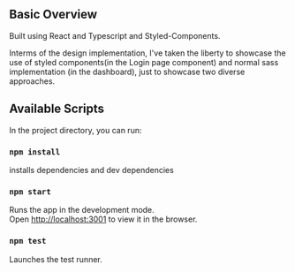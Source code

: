 ## Basic Overview

Built using React and Typescript and Styled-Components.

Interms of the design implementation, I've taken the liberty to showcase the use of styled components(in the Login page component) and normal sass implementation (in the dashboard), just to showcase two diverse approaches.

## Available Scripts

In the project directory, you can run:

### `npm install`

installs dependencies and dev dependencies<br>

### `npm start`

Runs the app in the development mode.<br>
Open [http://localhost:3001](http://localhost:3001) to view it in the browser.

### `npm test`

Launches the test runner.
